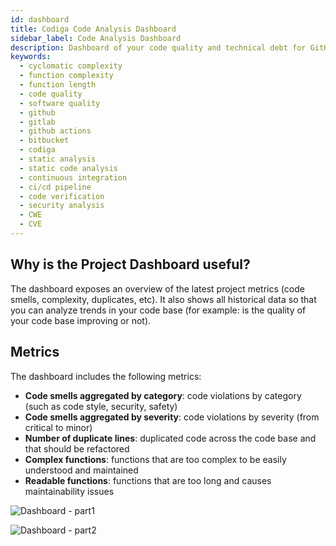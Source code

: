 ```yaml
---
id: dashboard
title: Codiga Code Analysis Dashboard
sidebar_label: Code Analysis Dashboard
description: Dashboard of your code quality and technical debt for GitHub, GitLab and Bitbucket. Support for 12+ languages, start for free today.
keywords:
  - cyclomatic complexity
  - function complexity
  - function length
  - code quality
  - software quality
  - github
  - gitlab
  - github actions
  - bitbucket
  - codiga
  - static analysis
  - static code analysis
  - continuous integration
  - ci/cd pipeline
  - code verification
  - security analysis
  - CWE
  - CVE
---
```


## Why is the Project Dashboard useful?

The dashboard exposes an overview of the latest project metrics (code smells, complexity, duplicates, etc).
It also shows all historical data so that you can analyze trends in your code base (for example: is the quality of your code base improving or not).

## Metrics

The dashboard includes the following metrics:

- **Code smells aggregated by category**: code violations by category (such as code style, security, safety)
- **Code smells aggregated by severity**: code violations by severity (from critical to minor)
- **Number of duplicate lines**: duplicated code across the code base and that should be refactored
- **Complex functions**: functions that are too complex to be easily understood and maintained
- **Readable functions**: functions that are too long and causes maintainability issues

![Dashboard - part1](/img/dashboard-part1.png)

![Dashboard - part2](/img/dashboard-part2.png)
